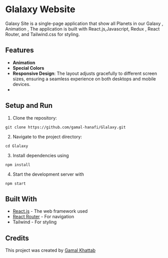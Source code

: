 #  Glalaxy Website

Galaxy Site is a single-page application that show all Planets in our Galaxy , Animation , The application is built with React.js,Javascript, Redux , React Router, and Tailwind.css for styling.

## Features

- **Animation**
- **Special Colors**
- **Responsive Design**: The layout adjusts gracefully to different screen sizes, ensuring a seamless experience on both desktops and mobile devices.
- 

## Setup and Run

1. Clone the repository:

```
git clone https://github.com/gamal-hanafi/Glalaxy.git
```

2. Navigate to the project directory:

```
cd Glalaxy
```

3. Install dependencies using

```
npm install
```

4. Start the development server with

```
npm start
```


## Built With

- [React.js](https://reactjs.org/) - The web framework used
- [React Router](https://reactrouter.com/) - For navigation
- Tailwind - For styling 


## Credits

This project was created by [Gamal Khattab](https://github.com/gamal-hanafi)
